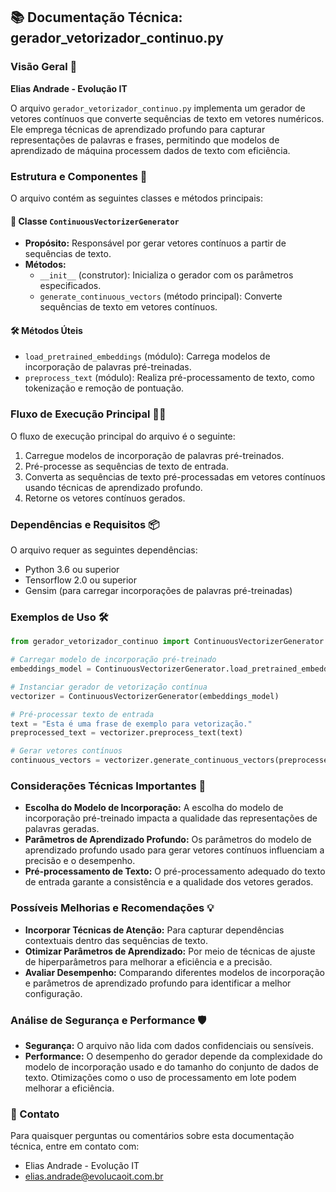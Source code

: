 ## 📚 Documentação Técnica: gerador_vetorizador_continuo.py

### Visão Geral 🧐

**Elias Andrade - Evolução IT**

O arquivo `gerador_vetorizador_continuo.py` implementa um gerador de vetores contínuos que converte sequências de texto em vetores numéricos. Ele emprega técnicas de aprendizado profundo para capturar representações de palavras e frases, permitindo que modelos de aprendizado de máquina processem dados de texto com eficiência.

### Estrutura e Componentes 🧱

O arquivo contém as seguintes classes e métodos principais:

#### 🎯 Classe `ContinuousVectorizerGenerator`

- **Propósito:** Responsável por gerar vetores contínuos a partir de sequências de texto.
- **Métodos:**
  - `__init__` (construtor): Inicializa o gerador com os parâmetros especificados.
  - `generate_continuous_vectors` (método principal): Converte sequências de texto em vetores contínuos.

#### 🛠 Métodos Úteis

- `load_pretrained_embeddings` (módulo): Carrega modelos de incorporação de palavras pré-treinadas.
- `preprocess_text` (módulo): Realiza pré-processamento de texto, como tokenização e remoção de pontuação.

### Fluxo de Execução Principal 🏃‍♂️

O fluxo de execução principal do arquivo é o seguinte:

1. Carregue modelos de incorporação de palavras pré-treinados.
2. Pré-processe as sequências de texto de entrada.
3. Converta as sequências de texto pré-processadas em vetores contínuos usando técnicas de aprendizado profundo.
4. Retorne os vetores contínuos gerados.

### Dependências e Requisitos 📦

O arquivo requer as seguintes dependências:

- Python 3.6 ou superior
- Tensorflow 2.0 ou superior
- Gensim (para carregar incorporações de palavras pré-treinadas)

### Exemplos de Uso 🛠

```python
from gerador_vetorizador_continuo import ContinuousVectorizerGenerator

# Carregar modelo de incorporação pré-treinado
embeddings_model = ContinuousVectorizerGenerator.load_pretrained_embeddings("glove-twitter-25")

# Instanciar gerador de vetorização contínua
vectorizer = ContinuousVectorizerGenerator(embeddings_model)

# Pré-processar texto de entrada
text = "Esta é uma frase de exemplo para vetorização."
preprocessed_text = vectorizer.preprocess_text(text)

# Gerar vetores contínuos
continuous_vectors = vectorizer.generate_continuous_vectors(preprocessed_text)
```

### Considerações Técnicas Importantes 🧐

- **Escolha do Modelo de Incorporação:** A escolha do modelo de incorporação pré-treinado impacta a qualidade das representações de palavras geradas.
- **Parâmetros de Aprendizado Profundo:** Os parâmetros do modelo de aprendizado profundo usado para gerar vetores contínuos influenciam a precisão e o desempenho.
- **Pré-processamento de Texto:** O pré-processamento adequado do texto de entrada garante a consistência e a qualidade dos vetores gerados.

### Possíveis Melhorias e Recomendações 💡

- **Incorporar Técnicas de Atenção:** Para capturar dependências contextuais dentro das sequências de texto.
- **Otimizar Parâmetros de Aprendizado:** Por meio de técnicas de ajuste de hiperparâmetros para melhorar a eficiência e a precisão.
- **Avaliar Desempenho:** Comparando diferentes modelos de incorporação e parâmetros de aprendizado profundo para identificar a melhor configuração.

### Análise de Segurança e Performance 🛡️

- **Segurança:** O arquivo não lida com dados confidenciais ou sensíveis.
- **Performance:** O desempenho do gerador depende da complexidade do modelo de incorporação usado e do tamanho do conjunto de dados de texto. Otimizações como o uso de processamento em lote podem melhorar a eficiência.

### 🤝 Contato

Para quaisquer perguntas ou comentários sobre esta documentação técnica, entre em contato com:

- Elias Andrade - Evolução IT
- elias.andrade@evolucaoit.com.br